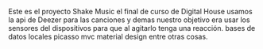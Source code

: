 Este es el proyecto Shake Music 
el final de curso de Digital House
usamos la api de Deezer para las canciones y demas
nuestro objetivo era usar los sensores del dispositivos para que al agitarlo tenga una reacción.
bases de datos locales
picasso
mvc
material design
entre otras cosas.
